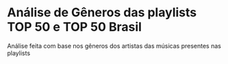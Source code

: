 # Análise de Gêneros das playlists TOP 50 e TOP 50 Brasil

Análise feita com base nos gêneros dos artistas das músicas presentes nas playlists
